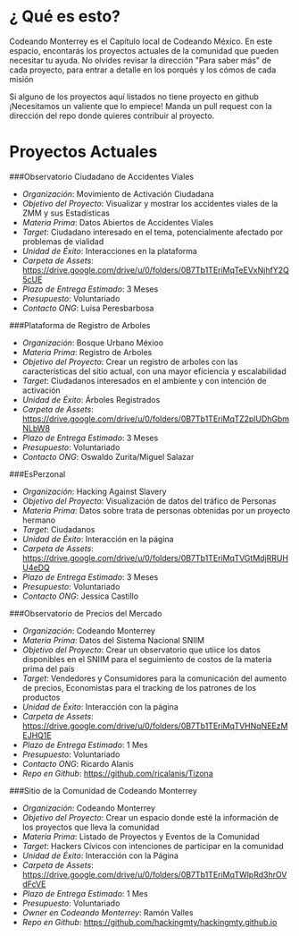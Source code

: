 # ¿ Qué es esto?

Codeando Monterrey es el Capítulo local de Codeando México. En este espacio, encontarás los proyectos actuales de la comunidad que pueden necesitar tu ayuda. No olvides revisar la dirección "Para saber más" de cada proyecto, para entrar a detalle en los porqués y los cómos de cada misión

Si alguno de los proyectos aquí listados no tiene proyecto en github ¡Necesitamos un valiente que lo empiece! Manda un pull request con la dirección del repo donde quieres contribuir al proyecto.

# Proyectos Actuales

###Observatorio Ciudadano de Accidentes Viales
- *Organización*: Movimiento de Activación Ciudadana
- *Objetivo del Proyecto*: Visualizar y mostrar los accidentes viales de la ZMM y sus Estadísticas
- *Materia Prima*: Datos Abiertos de Accidentes Viales
- *Target*: Ciudadano interesado en el tema, potencialmente afectado por problemas de vialidad
- *Unidad de Éxito*: Interacciones en la plataforma
- *Carpeta de Assets*: https://drive.google.com/drive/u/0/folders/0B7Tb1TEriMqTeEVxNjhfY2Q5cUE
- *Plazo de Entrega Estimado*: 3 Meses
- *Presupuesto*: Voluntariado
- *Contacto ONG*: Luisa Peresbarbosa


###Plataforma de Registro de Arboles
- *Organización*: Bosque Urbano Méxioo
- *Materia Prima*: Registro de Arboles
- *Objetivo del Proyecto*: Crear un registro de arboles con las características del sitio actual, con una mayor eficiencia y escalabilidad
- *Target*: Ciudadanos interesados en el ambiente y con intención de activación
- *Unidad de Éxito*: Árboles Registrados
- *Carpeta de Assets*: https://drive.google.com/drive/u/0/folders/0B7Tb1TEriMqTZ2plUDhGbmNLbW8
- *Plazo de Entrega Estimado*: 3 Meses
- *Presupuesto*: Voluntariado
- *Contacto ONG*: Oswaldo Zurita/Miguel Salazar


###EsPerzonal
- *Organización*: Hacking Against Slavery
- *Objetivo del Proyecto*: Visualización de datos del tráfico de Personas
- *Materia Prima*: Datos sobre trata de personas obtenidas por un proyecto hermano
- *Target*: Ciudadanos
- *Unidad de Éxito*: Interacción en la página
- *Carpeta de Assets*: https://drive.google.com/drive/u/0/folders/0B7Tb1TEriMqTVGtMdjRRUHU4eDQ
- *Plazo de Entrega Estimado*: 3 Meses
- *Presupuesto*: Voluntariado
- *Contacto ONG*: Jessica Castillo


###Observatorio de Precios del Mercado
- *Organización*: Codeando Monterrey
- *Materia Prima*: Datos del Sistema Nacional SNIIM
- *Objetivo del Proyecto*: Crear un observatorio que utiice los datos disponibles en el SNIIM para el seguimiento de costos de la materia prima del país
- *Target*: Vendedores y Consumidores para la comunicación del aumento de precios, Economistas para el tracking de los patrones de los productos
- *Unidad de Éxito*: Interacción con la página
- *Carpeta de Assets*: https://drive.google.com/drive/u/0/folders/0B7Tb1TEriMqTVHNqNEEzMEJHQ1E
- *Plazo de Entrega Estimado*: 1 Mes
- *Presupuesto*: Voluntariado
- *Contacto ONG*: Ricardo Alanis
- *Repo en Github*: https://github.com/ricalanis/Tizona


###Sitio de la Comunidad de Codeando Monterrey
- *Organización*: Codeando Monterrey
- *Objetivo del Proyecto*: Crear un espacio donde esté la información de los proyectos que lleva la comunidad
- *Materia Prima*: Listado de Proyectos y Eventos de la Comunidad
- *Target*: Hackers Cívicos con intenciones de participar en la comunidad
- *Unidad de Éxito*: Interacción con la Página
- *Carpeta de Assets*: https://drive.google.com/drive/u/0/folders/0B7Tb1TEriMqTWlpRd3hrOVdFcVE
- *Plazo de Entrega Estimado*: 1 Mes
- *Presupuesto*: Voluntariado
- *Owner en Codeando Monterrey*: Ramón Valles
- *Repo en Github*: https://github.com/hackingmty/hackingmty.github.io
